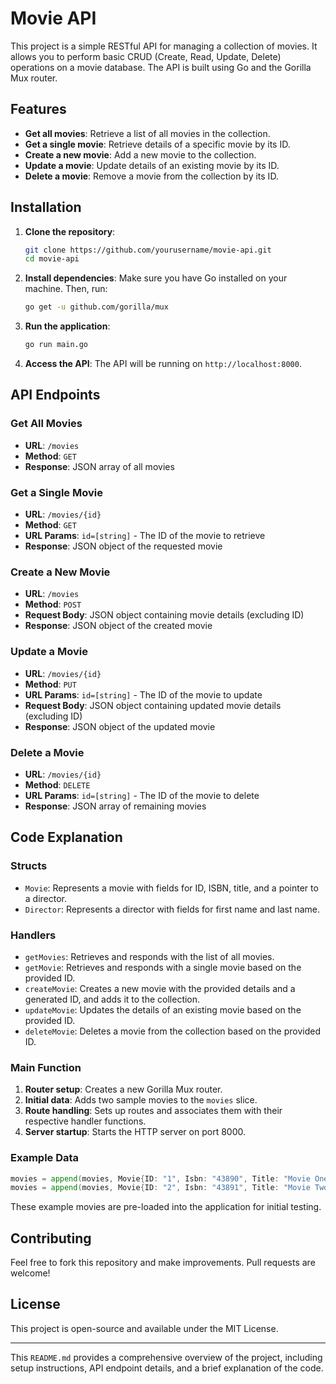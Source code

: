 # Movie API

This project is a simple RESTful API for managing a collection of movies. It allows you to perform basic CRUD (Create, Read, Update, Delete) operations on a movie database. The API is built using Go and the Gorilla Mux router.

## Features

- **Get all movies**: Retrieve a list of all movies in the collection.
- **Get a single movie**: Retrieve details of a specific movie by its ID.
- **Create a new movie**: Add a new movie to the collection.
- **Update a movie**: Update details of an existing movie by its ID.
- **Delete a movie**: Remove a movie from the collection by its ID.

## Installation

1. **Clone the repository**:
    ```sh
    git clone https://github.com/yourusername/movie-api.git
    cd movie-api
    ```

2. **Install dependencies**:
    Make sure you have Go installed on your machine. Then, run:
    ```sh
    go get -u github.com/gorilla/mux
    ```

3. **Run the application**:
    ```sh
    go run main.go
    ```

4. **Access the API**:
    The API will be running on `http://localhost:8000`.

## API Endpoints

### Get All Movies

- **URL**: `/movies`
- **Method**: `GET`
- **Response**: JSON array of all movies

### Get a Single Movie

- **URL**: `/movies/{id}`
- **Method**: `GET`
- **URL Params**: `id=[string]` - The ID of the movie to retrieve
- **Response**: JSON object of the requested movie

### Create a New Movie

- **URL**: `/movies`
- **Method**: `POST`
- **Request Body**: JSON object containing movie details (excluding ID)
- **Response**: JSON object of the created movie

### Update a Movie

- **URL**: `/movies/{id}`
- **Method**: `PUT`
- **URL Params**: `id=[string]` - The ID of the movie to update
- **Request Body**: JSON object containing updated movie details (excluding ID)
- **Response**: JSON object of the updated movie

### Delete a Movie

- **URL**: `/movies/{id}`
- **Method**: `DELETE`
- **URL Params**: `id=[string]` - The ID of the movie to delete
- **Response**: JSON array of remaining movies

## Code Explanation

### Structs

- `Movie`: Represents a movie with fields for ID, ISBN, title, and a pointer to a director.
- `Director`: Represents a director with fields for first name and last name.

### Handlers

- `getMovies`: Retrieves and responds with the list of all movies.
- `getMovie`: Retrieves and responds with a single movie based on the provided ID.
- `createMovie`: Creates a new movie with the provided details and a generated ID, and adds it to the collection.
- `updateMovie`: Updates the details of an existing movie based on the provided ID.
- `deleteMovie`: Deletes a movie from the collection based on the provided ID.

### Main Function

1. **Router setup**: Creates a new Gorilla Mux router.
2. **Initial data**: Adds two sample movies to the `movies` slice.
3. **Route handling**: Sets up routes and associates them with their respective handler functions.
4. **Server startup**: Starts the HTTP server on port 8000.

### Example Data

```go
movies = append(movies, Movie{ID: "1", Isbn: "43890", Title: "Movie One", Director: &Director{Firstname: "John", Lastname: "Doe"}})
movies = append(movies, Movie{ID: "2", Isbn: "43891", Title: "Movie Two", Director: &Director{Firstname: "Peter", Lastname: "Smith"}})
```

These example movies are pre-loaded into the application for initial testing.

## Contributing

Feel free to fork this repository and make improvements. Pull requests are welcome!

## License

This project is open-source and available under the MIT License.

---

This `README.md` provides a comprehensive overview of the project, including setup instructions, API endpoint details, and a brief explanation of the code.